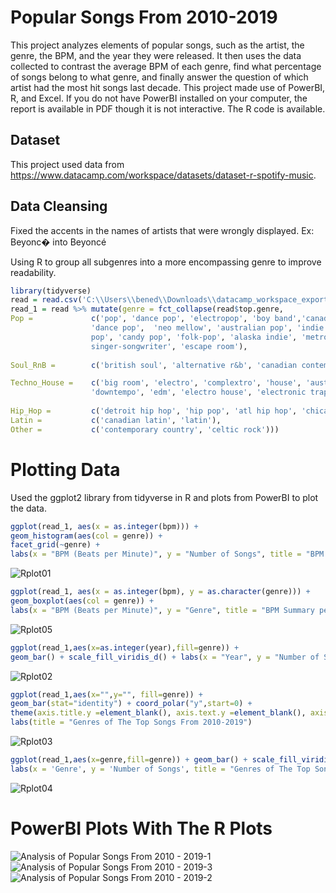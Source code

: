 # Popular Songs From 2010-2019
This project analyzes elements of popular songs, such as the artist, the genre, the BPM, and the year they were released. It then uses the data collected to contrast the average BPM of each genre, find what percentage of songs belong to what genre, and finally answer the question of which artist had the most hit songs last decade. This project made use of PowerBI, R, and Excel. If you do not have PowerBI installed on your computer, the report is available in PDF though it is not interactive. The R code is available.
## Dataset
This project used data from https://www.datacamp.com/workspace/datasets/dataset-r-spotify-music.
## Data Cleansing
Fixed the accents in the names of artists that were wrongly displayed. Ex: Beyonc� into Beyoncé

Using R to group all subgenres into a more encompassing genre to improve readability. 
```R
library(tidyverse)
read = read.csv('C:\\Users\\bened\\Downloads\\datacamp_workspace_export_2022-12-16 17_04_46.csv')
read_1 = read %>% mutate(genre = fct_collapse(read$top.genre,
Pop =             c('pop', 'dance pop', 'electropop', 'boy band','canadian pop', 'electropop', 'barbadian pop', 'art pop',
                  'dance pop',  'neo mellow', 'australian pop', 'indie pop', 'colombian pop', 'acoustic pop', 'baroque
                  pop', 'candy pop', 'folk-pop', 'alaska indie', 'metropopolis','danish pop', 'hollywood', 'irish
                  singer-songwriter', 'escape room'),
              
Soul_RnB =        c('british soul', 'alternative r&b', 'canadian contemporary r&b'),

Techno_House =    c('big room', 'electro', 'complextro', 'house', 'australian dance', 'belgian edm', 'brostep',
                  'downtempo', 'edm', 'electro house', 'electronic trap', 'tropical house'), 
                  
Hip_Hop =         c('detroit hip hop', 'hip pop', 'atl hip hop', 'chicago rap', 'canadian hip hop', 'australian hip hop', 'hip hop'),
Latin =           c('canadian latin', 'latin'),
Other =           c('contemporary country', 'celtic rock')))
```
# Plotting Data
Used the ggplot2 library from tidyverse in R and plots from PowerBI to plot the data.
```R
ggplot(read_1, aes(x = as.integer(bpm))) + 
geom_histogram(aes(col = genre)) + 
facet_grid(~genre) + 
labs(x = "BPM (Beats per Minute)", y = "Number of Songs", title = "BPM per Muisc Genre")
```
![Rplot01](https://user-images.githubusercontent.com/120809566/208265342-481124bd-3665-41b4-87d9-e71b24f9a4a9.png)

```R
ggplot(read_1, aes(x = as.integer(bpm), y = as.character(genre))) + 
geom_boxplot(aes(col = genre)) + 
labs(x = "BPM (Beats per Minute)", y = "Genre", title = "BPM Summary per Muisc Genre")
```
![Rplot05](https://user-images.githubusercontent.com/120809566/208265361-1a02acec-d2e6-4ce2-a6b7-df3a328f5a3f.png)


```R
ggplot(read_1,aes(x=as.integer(year),fill=genre)) +
geom_bar() + scale_fill_viridis_d() + labs(x = "Year", y = "Number of Songs", title = "Proportion of Songs per Year")
```
![Rplot02](https://user-images.githubusercontent.com/120809566/208265398-506ff252-ea4f-4775-8c00-cd460ce156bd.png)


```R
ggplot(read_1,aes(x="",y="", fill=genre)) + 
geom_bar(stat="identity") + coord_polar("y",start=0) + 
theme(axis.title.y =element_blank(), axis.text.y =element_blank(), axis.ticks.y=element_blank()) + 
labs(title = "Genres of The Top Songs From 2010-2019")
```
![Rplot03](https://user-images.githubusercontent.com/120809566/208265413-9fa7cd63-7215-4f3d-b53f-04bb1f89a633.png)


```R
ggplot(read_1,aes(x=genre,fill=genre)) + geom_bar() + scale_fill_viridis_d() + 
labs(x = 'Genre', y = 'Number of Songs', title = "Genres of The Top Songs From 2010-2019") 
```
![Rplot04](https://user-images.githubusercontent.com/120809566/208265464-da7d4115-23ca-4736-a8d4-9e504fac0c26.png)

# PowerBI Plots With The R Plots
![Analysis of Popular Songs From 2010 - 2019-1](https://user-images.githubusercontent.com/120809566/208265542-ecf8fb15-85ac-41ce-bcfd-bdce80acb02b.png)
![Analysis of Popular Songs From 2010 - 2019-3](https://user-images.githubusercontent.com/120809566/208265543-b437a70f-b214-40bf-81a7-be2ad94e8cc9.png)
![Analysis of Popular Songs From 2010 - 2019-2](https://user-images.githubusercontent.com/120809566/208265547-02bc2ae8-17be-4cbf-9464-632e785e0926.png)
